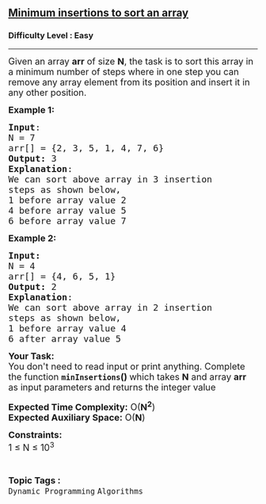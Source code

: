 <h2><a href="https://www.geeksforgeeks.org/problems/minimum-insertions-to-sort-an-array0535/1">Minimum insertions to sort an array</a></h2><h3>Difficulty Level : Easy</h3><hr><div class="problems_problem_content__Xm_eO"><p><span style="font-size:18px">Given an array <strong>arr</strong> of size <strong>N</strong>, the task is to sort this array in a minimum number of steps where in one step you can remove any array element from its position and insert it in any other position.</span></p>

<p><span style="font-size:18px"><strong>Example 1:</strong></span></p>

<pre><span style="font-size:18px"><strong>Input</strong>:
N = 7
arr[] = {2, 3, 5, 1, 4, 7, 6}
<strong>Output:</strong> 3
<strong>Explanation</strong>: </span>
<span style="font-size:18px">We can sort above array in 3 insertion 
steps as shown below,
1 before array value 2
4 before array value 5
6 before array value 7</span></pre>

<p><span style="font-size:18px"><strong>Example 2:</strong></span></p>

<pre><span style="font-size:18px"><strong>Input:
</strong>N = 4
arr[] = {4, 6, 5, 1}
<strong>Output: </strong>2
<strong>Explanation</strong>: 
We can sort above array in 2 insertion 
steps as shown below, 
1 before array value 4
6 after array value 5 </span>
</pre>

<p><span style="font-size:18px"><strong>Your Task:&nbsp;&nbsp;</strong><br>
You don't need to read input or print anything. Complete the function <strong><code>minInsertions</code>()&nbsp;</strong>which takes <strong>N</strong> and array <strong>arr </strong>as input parameters and returns the integer value</span></p>

<p><span style="font-size:18px"><strong>Expected Time Complexity:</strong> O(<strong>N<sup>2</sup></strong>)<br>
<strong>Expected Auxiliary Space:</strong> O(<strong>N</strong>)</span></p>

<p><span style="font-size:18px"><strong>Constraints:</strong><br>
1 ≤ N ≤ 10<sup>3</sup></span></p>
</div><br><p><span style=font-size:18px><strong>Topic Tags : </strong><br><code>Dynamic Programming</code>&nbsp;<code>Algorithms</code>&nbsp;